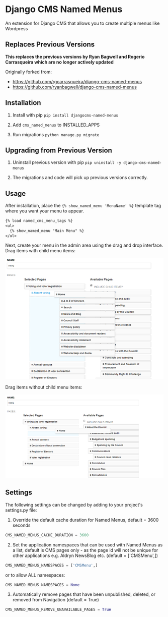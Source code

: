 # Django CMS Named Menus

An extension for Django CMS that allows you to create multiple menus like Wordpress


## Replaces Previous Versions

**This replaces the previous versions by Ryan Bagwell and Rogerio Carrasqueira which are no longer actively updated**

Originally forked from:

- https://github.com/rgcarrasqueira/django-cms-named-menus
- https://github.com/ryanbagwell/django-cms-named-menus


## Installation

1. Install with pip `pip install djangocms-named-menus`

2. Add `cms_named_menus` to INSTALLED_APPS

3. Run migrations `python manage.py migrate`


## Upgrading from Previous Version

1. Uninstall previous version with pip `pip uninstall -y django-cms-named-menus`

2. The migrations and code will pick up previous versions correctly.


## Usage

After installation, place the `{% show_named_menu 'MenuName' %}` template tag where you want your menu to appear.

``` htmldjango
{% load named_cms_menu_tags %}
<ul>
  {% show_named_menu "Main Menu" %}
</ul>
```

Next, create your menu in the admin area using the drag and drop interface.
Drag items with child menu items:

![screenshot](ui.png)


Drag items without child menu items:

![screenshot](ui2.png)


## Settings

The following settings can be changed by adding to your project's settings.py file:

1. Override the default cache duration for Named Menus, default = 3600 seconds

``` python
CMS_NAMED_MENUS_CACHE_DURATION = 3600
```


2. Set the application namespaces that can be used with Named Menus as a list, default is CMS pages only - as the page id will not be unique for other applications e.g. Aldryn NewsBlog etc. (default = ['CMSMenu',])

``` python
CMS_NAMED_MENUS_NAMESPACES = ['CMSMenu',]
```

or to allow ALL namespaces:

``` python
CMS_NAMED_MENUS_NAMESPACES = None
```

3. Automatically remove pages that have been unpublished, deleted, or removed from Navigation (default = True)
```python
CMS_NAMED_MENUS_REMOVE_UNAVAILABLE_PAGES = True
```